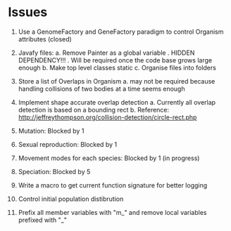 # Issues

1. Use a GenomeFactory and GeneFactory paradigm to control Organism attributes (closed)

2. Javafy files: 
    a. Remove Painter as a global variable 
        . HIDDEN DEPENDENCY!!!
        . Will be required once the code base grows large enough
    b. Make top level classes static
    c. Organise files into folders

3. Store a list of Overlaps in Organism
    a. may not be required because handling collisions of two bodies at a time seems enough

4. Implement shape accurate overlap detection
    a. Currently all overlap detection is based on a bounding rect
    b. Reference: http://jeffreythompson.org/collision-detection/circle-rect.php

5. Mutation: Blocked by 1

6. Sexual reproduction: Blocked by 1

7. Movement modes for each species: Blocked by 1 (in progress)

8. Speciation: Blocked by 5

9. Write a macro to get current function signature for better logging

10. Control initial population distibrution

11. Prefix all member variables with "m_" and remove local variables prefixed with "_"